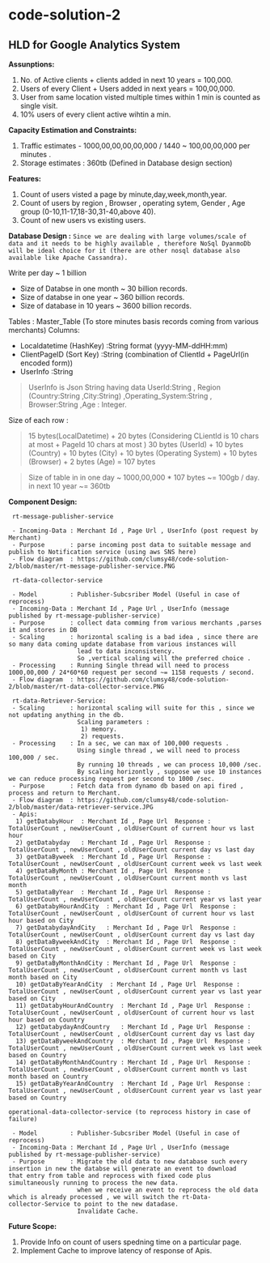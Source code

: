 # code-solution-2
## HLD for Google Analytics System

**Assunptions:**
1) No. of Active clients + clients added in next 10 years = 100,000.
2) Users of every Client + Users added in next years = 100,00,000.
3) User from same location visted multiple times within 1 min is counted as single visit.
4) 10% users of every client active wihtin a min.

**Capacity Estimation and Constraints:**
1) Traffic estimates - 1000,00,00,00,00,000 / 1440 ~ 100,00,00,000 per minutes .
2) Storage estimates : 360tb (Defined in Database design section)

**Features:**
1) Count of users visted a page by minute,day,week,month,year.
2) Count of users by region , Browser , operating sytem, Gender , Age group (0-10,11-17,18-30,31-40,above 40).
3) Count of new users vs existing users.

**Database Design :**
`Since we are dealing with large volumes/scale of data and it needs to be highly available , therefore NoSql DyanmoDb will be ideal
choice for it (there are other nosql database also available like Apache Cassandra).`

Write per day ~ 1 billion

- Size of Databse in one month ~ 30 billion records.
- Size of databse in one year ~ 360 billion records.
- Size of database in 10 years ~ 3600 billion records.

Tables :
Master_Table  (To store minutes basis records coming from various merchants) 
Columns: 
- Localdatetime (HashKey) :String  format (yyyy-MM-ddHH:mm)
- ClientPageID (Sort Key) :String (combination of ClientId + PageUrl(in encoded form))
- UserInfo :String

> UserInfo is Json String having data
> UserId:String , Region (Country:String ,City:String) ,Operating_System:String , Browser:String ,Age : Integer.

Size of each row :
> 15 bytes(LocalDatetime) + 20 bytes (Considering CLientId is 10 chars at most + PageId 10 chars at most ) 
> 30 bytes (UserId) + 10 bytes (Country) + 10 bytes (City) + 10 bytes (Operating System) + 10 bytes (Browser) + 2 bytes (Age) = 107 bytes

> Size of table in in one day ~ 1000,00,000 * 107 bytes ~= 100gb / day.
> in next 10 year ~= 360tb

**Component Design:**

     rt-message-publisher-service
     
     - Incoming-Data : Merchant Id , Page Url , UserInfo (post request by Merchant)
     - Purpose       : parse incoming post data to suitable message and publish to Notification service (using aws SNS here)
     - Flow diagram  : https://github.com/clumsy48/code-solution-2/blob/master/rt-message-publisher-service.PNG
     
     rt-data-collector-service
     
     - Model         : Publisher-Subcsriber Model (Useful in case of reprocess)
     - Incoming-Data : Merchant Id , Page Url , UserInfo (message published by rt-message-publisher-service)
     - Purpose       : collect data comming from various merchants ,parses it and stores in DB
     - Scaling       : horizontal scaling is a bad idea , since there are so many data coming update database from various instances will
                       lead to data inconsistency.
                       So ,vertical scaling will the preferred choice .
     - Processing    : Running Single thread will need to process  1000,00,000 / 24*60*60 request per second ~= 1158 requests / second.                 
     - Flow diagram  : https://github.com/clumsy48/code-solution-2/blob/master/rt-data-collector-service.PNG
     
     rt-data-Retriever-Service:
     - Scaling       : horizontal scaling will suite for this , since we not updating anything in the db.
                       Scaling parameters : 
                        1) memory.
                        2) requests.
     - Processing    : In a sec, we can max of 100,000 requests . 
                       Using single thread , we will need to process 100,000 / sec.
                       By running 10 threads , we can process 10,000 /sec.
                       By scaling horizontly , suppose we use 10 instances we can reduce processing request per second to 1000 /sec.
     - Purpose       : Fetch data from dynamo db based on api fired , process and return to Merchant.
     - Flow diagram  : https://github.com/clumsy48/code-solution-2/blob/master/data-retriever-service.JPG
     - Apis:
      1) getDatabyHour  : Merchant Id , Page Url  Response : TotalUserCount , newUserCount , oldUserCount of current hour vs last hour
      2) getDatabyday   : Merchant Id , Page Url  Response : TotalUserCount , newUserCount , oldUserCount current day vs last day
      3) getDataByweek  : Merchant Id , Page Url  Response : TotalUserCount , newUserCount , oldUserCount current week vs last week
      4) getDataByMonth : Merchant Id , Page Url  Response : TotalUserCount , newUserCount , oldUserCount current month vs last month
      5) getDataByYear  : Merchant Id , Page Url  Response : TotalUserCount , newUserCount , oldUserCount current year vs last year
      6) getDatabyHourAndCity  : Merchant Id , Page Url  Response : TotalUserCount , newUserCount , oldUserCount of current hour vs last hour based on City
      7) getDatabydayAndCity   : Merchant Id , Page Url  Response : TotalUserCount , newUserCount , oldUserCount current day vs last day
      8) getDataByweekAndCity  : Merchant Id , Page Url  Response : TotalUserCount , newUserCount , oldUserCount current week vs last week based on City
      9) getDataByMonthAndCity : Merchant Id , Page Url  Response : TotalUserCount , newUserCount , oldUserCount current month vs last month based on City
      10) getDataByYearAndCity  : Merchant Id , Page Url  Response : TotalUserCount , newUserCount , oldUserCount current year vs last year based on City
      11) getDatabyHourAndCountry  : Merchant Id , Page Url  Response : TotalUserCount , newUserCount , oldUserCount of current hour vs last hour based on Country
      12) getDatabydayAndCountry   : Merchant Id , Page Url  Response : TotalUserCount , newUserCount , oldUserCount current day vs last day
      13) getDataByweekAndCountry  : Merchant Id , Page Url  Response : TotalUserCount , newUserCount , oldUserCount current week vs last week based on Country
      14) getDataByMonthAndCountry : Merchant Id , Page Url  Response : TotalUserCount , newUserCount , oldUserCount current month vs last month based on Country
      15) getDataByYearAndCountry  : Merchant Id , Page Url  Response : TotalUserCount , newUserCount , oldUserCount current year vs last year based on Country
      
    operational-data-collector-service (to reprocess history in case of failure)
    
     - Model         : Publisher-Subcsriber Model (Useful in case of reprocess)
     - Incoming-Data : Merchant Id , Page Url , UserInfo (message published by rt-message-publisher-service)
     - Purpose       : Migrate the old data to new database such every insertion in new the databse will generate an event to download                          that entry from table and reprocess with fixed code plus simultaneously running to process the new data.
                       when we receive an event to reprocess the old data which is already processed , we will switch the rt-Data-                              collector-Service to point to the new datadase.
                       Invalidate Cache.
   
**Future Scope:**
1) Provide Info on count of users spedning time on a particular page.
2) Implement Cache to improve latency of response of Apis. 

